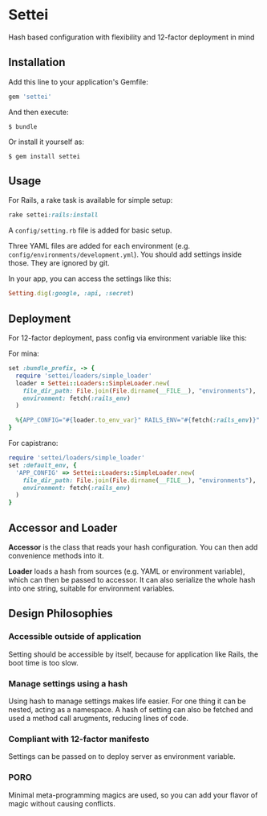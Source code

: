 # Settei

Hash based configuration with flexibility and 12-factor deployment in mind

## Installation

Add this line to your application's Gemfile:

```ruby
gem 'settei'
```

And then execute:

    $ bundle

Or install it yourself as:

    $ gem install settei

## Usage

For Rails, a rake task is available for simple setup:

```ruby
rake settei:rails:install
```

A `config/setting.rb` file is added for basic setup.
 
Three YAML files are added for each environment (e.g. `config/environments/development.yml`). You should add settings inside those. They are ignored by git.

In your app, you can access the settings like this:

```ruby
Setting.dig(:google, :api, :secret)
```

## Deployment

For 12-factor deployment, pass config via environment variable like this:

For mina:

```ruby
set :bundle_prefix, -> {
  require 'settei/loaders/simple_loader'
  loader = Settei::Loaders::SimpleLoader.new(
    file_dir_path: File.join(File.dirname(__FILE__), "environments"),
    environment: fetch(:rails_env)
  )

  %{APP_CONFIG="#{loader.to_env_var}" RAILS_ENV="#{fetch(:rails_env)}" #{fetch(:bundle_bin)} exec}
}
```

For capistrano:

```ruby
require 'settei/loaders/simple_loader'
set :default_env, {
  'APP_CONFIG' => Settei::Loaders::SimpleLoader.new(
    file_dir_path: File.join(File.dirname(__FILE__), "environments"),
    environment: fetch(:rails_env)
  )
}
```


## Accessor and Loader

**Accessor** is the class that reads your hash configuration. You can then add convenience methods into it.

**Loader** loads a hash from sources (e.g. YAML or environment variable), which can then be passed to accessor. It can also serialize the whole hash into one string, suitable for environment variables.

## Design Philosophies

### Accessible outside of application

Setting should be accessible by itself, because for application like Rails, the boot time is too slow.

### Manage settings using a hash

Using hash to manage settings makes life easier. For one thing it can be nested, acting as a namespace. A hash of setting can also be fetched and used a method call arugments, reducing lines of code.

### Compliant with 12-factor manifesto

Settings can be passed on to deploy server as environment variable.

### PORO

Minimal meta-programming magics are used, so you can add your flavor of magic without causing conflicts.
